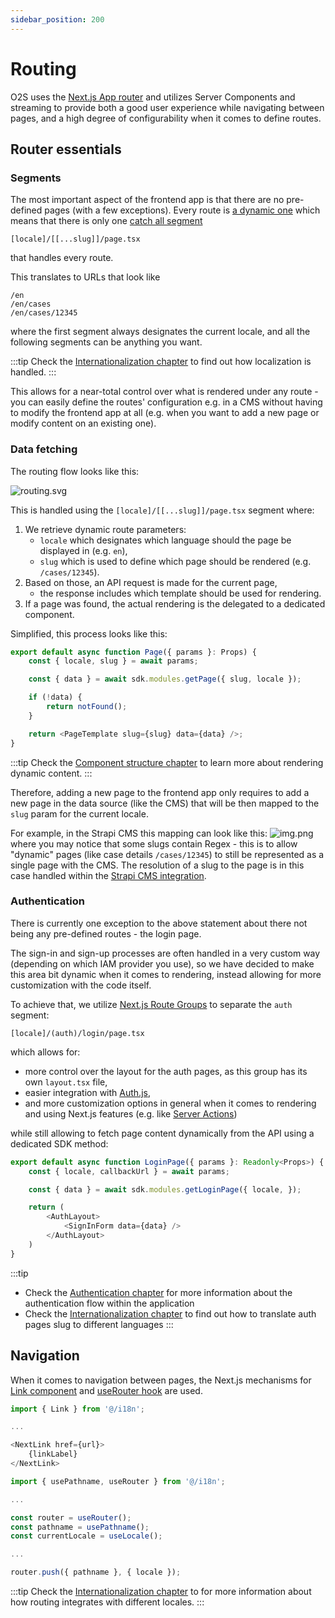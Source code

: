 ```yaml
---
sidebar_position: 200
---
```


# Routing

O2S uses the [Next.js App router](https://nextjs.org/docs/app) and utilizes Server Components and streaming to provide both a good user experience while navigating between pages, and a high degree of configurability when it comes to define routes.

## Router essentials

### Segments

The most important aspect of the frontend app is that there are no pre-defined pages (with a few exceptions). Every route is [a dynamic one](https://nextjs.org/docs/app/building-your-application/routing/dynamic-routes) which means that there is only one [catch all segment](https://nextjs.org/docs/app/building-your-application/routing/dynamic-routes#optional-catch-all-segments)

```
[locale]/[[...slug]]/page.tsx
```

that handles every route.

This translates to URLs that look like

```
/en
/en/cases
/en/cases/12345
```

where the first segment always designates the current locale, and all the following segments can be anything you want.

:::tip
Check the [Internationalization chapter](./internationalization.md) to find out how localization is handled.
:::

This allows for a near-total control over what is rendered under any route - you can easily define the routes' configuration e.g. in a CMS without having to modify the frontend app at all (e.g. when you want to add a new page or modify content on an existing one).

### Data fetching

The routing flow looks like this:

![routing.svg](routing.svg)

This is handled using the `[locale]/[[...slug]]/page.tsx` segment where:

1. We retrieve dynamic route parameters:
    - `locale` which designates which language should the page be displayed in (e.g. `en`),
    - `slug` which is used to define which page should be rendered (e.g. `/cases/12345`).
2. Based on those, an API request is made for the current page,
    - the response includes which template should be used for rendering.
3. If a page was found, the actual rendering is the delegated to a dedicated component.

Simplified, this process looks like this:

```typescript jsx
export default async function Page({ params }: Props) {
    const { locale, slug } = await params;

    const { data } = await sdk.modules.getPage({ slug, locale });

    if (!data) {
        return notFound();
    }

    return <PageTemplate slug={slug} data={data} />;
}
```

:::tip
Check the [Component structure chapter](./component-structure.md) to learn more about rendering dynamic content.
:::

Therefore, adding a new page to the frontend app only requires to add a new page in the data source (like the CMS) that will be then mapped to the `slug` param for the current locale.

For example, in the Strapi CMS this mapping can look like this:
![img.png](img.png)
where you may notice that some slugs contain Regex - this is to allow "dynamic" pages (like case details `/cases/12345`) to still be represented as a single page with the CMS. The resolution of a slug to the page is in this case handled within the [Strapi CMS integration](../../integrations/cms/strapi/overview.md).

### Authentication

There is currently one exception to the above statement about there not being any pre-defined routes - the login page.

The sign-in and sign-up processes are often handled in a very custom way (depending on which IAM provider you use), so we have decided to make this area bit dynamic when it comes to rendering, instead allowing for more customization with the code itself.

To achieve that, we utilize [Next.js Route Groups](https://nextjs.org/docs/app/building-your-application/routing/route-groups) to separate the `auth` segment:

```
[locale]/(auth)/login/page.tsx
```

which allows for:

- more control over the layout for the auth pages, as this group has its own `layout.tsx` file,
- easier integration with [Auth.js](https://authjs.dev/),
- and more customization options in general when it comes to rendering and using Next.js features (e.g. like [Server Actions](https://nextjs.org/docs/app/building-your-application/data-fetching/server-actions-and-mutations))

while still allowing to fetch page content dynamically from the API using a dedicated SDK method:

```typescript jsx
export default async function LoginPage({ params }: Readonly<Props>) {
    const { locale, callbackUrl } = await params;

    const { data } = await sdk.modules.getLoginPage({ locale, });

    return (
        <AuthLayout>
            <SignInForm data={data} />
        </AuthLayout>
    )
}
```

:::tip

- Check the [Authentication chapter](./authentication.md) for more information about the authentication flow within the application
- Check the [Internationalization chapter](./internationalization.md) to find out how to translate auth pages slug to different languages
  :::

## Navigation

When it comes to navigation between pages, the Next.js mechanisms for [Link component](https://nextjs.org/docs/app/api-reference/components/link) and [useRouter hook](https://nextjs.org/docs/pages/api-reference/functions/use-router) are used.

```typescript jsx title="using Link component to navigate to another page in the same locale"
import { Link } from '@/i18n';

...

<NextLink href={url}>
    {linkLabel}
</NextLink>
```

```typescript jsx title="using router.push method to navigate to the same page in a different locale"
import { usePathname, useRouter } from '@/i18n';

...

const router = useRouter();
const pathname = usePathname();
const currentLocale = useLocale();

...

router.push({ pathname }, { locale });
```

:::tip
Check the [Internationalization chapter](./internationalization.md) to for more information about how routing integrates with different locales.
:::
